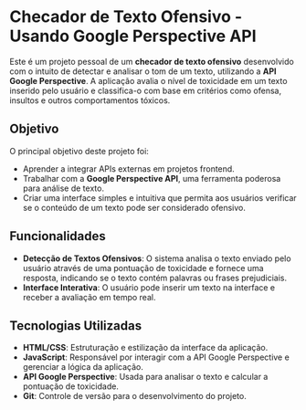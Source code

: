 # Checador de Texto Ofensivo - Usando Google Perspective API

Este é um projeto pessoal de um **checador de texto ofensivo** desenvolvido com o intuito de detectar e analisar o tom de um texto, utilizando a **API Google Perspective**. A aplicação avalia o nível de toxicidade em um texto inserido pelo usuário e classifica-o com base em critérios como ofensa, insultos e outros comportamentos tóxicos.

## Objetivo

O principal objetivo deste projeto foi:
- Aprender a integrar APIs externas em projetos frontend.
- Trabalhar com a **Google Perspective API**, uma ferramenta poderosa para análise de texto.
- Criar uma interface simples e intuitiva que permita aos usuários verificar se o conteúdo de um texto pode ser considerado ofensivo.

## Funcionalidades

- **Detecção de Textos Ofensivos**: O sistema analisa o texto enviado pelo usuário através de uma pontuação de toxicidade e fornece uma resposta, indicando se o texto contém palavras ou frases prejudiciais.
- **Interface Interativa**: O usuário pode inserir um texto na interface e receber a avaliação em tempo real.

## Tecnologias Utilizadas

- **HTML/CSS**: Estruturação e estilização da interface da aplicação.
- **JavaScript**: Responsável por interagir com a API Google Perspective e gerenciar a lógica da aplicação.
- **API Google Perspective**: Usada para analisar o texto e calcular a pontuação de toxicidade.
- **Git**: Controle de versão para o desenvolvimento do projeto.
